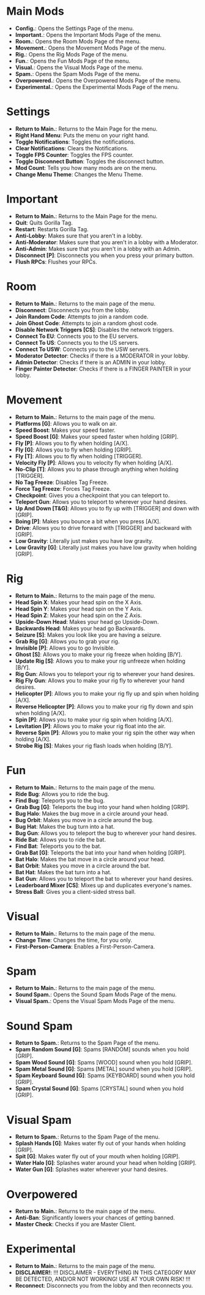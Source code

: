 # Main Mods
- **Config.**: Opens the Settings Page of the menu.
- **Important.**: Opens the Important Mods Page of the menu.
- **Room.**: Opens the Room Mods Page of the menu.
- **Movement.**: Opens the Movement Mods Page of the menu.
- **Rig.**: Opens the Rig Mods Page of the menu.
- **Fun.**: Opens the Fun Mods Page of the menu.
- **Visual.**: Opens the Visual Mods Page of the menu.
- **Spam.**: Opens the Spam Mods Page of the menu.
- **Overpowered.**: Opens the Overpowered Mods Page of the menu.
- **Experimental.**: Opens the Experimental Mods Page of the menu.

# Settings
- **Return to Main.**: Returns to the Main Page for the menu.
- **Right Hand Menu**: Puts the menu on your right hand.
- **Toggle Notifications**: Toggles the notifications.
- **Clear Notifications**: Clears the Notifications.
- **Toggle FPS Counter**: Toggles the FPS counter.
- **Toggle Disconnect Button**: Toggles the disconnect button.
- **Mod Count**: Tells you how many mods are on the menu.
- **Change Menu Theme**: Changes the Menu Theme.

# Important
- **Return to Main.**: Returns to the Main Page for the menu.
- **Quit**: Quits Gorilla Tag.
- **Restart**: Restarts Gorilla Tag.
- **Anti-Lobby**: Makes sure that you aren't in a lobby.
- **Anti-Moderator**: Makes sure that you aren't in a lobby with a Moderator.
- **Anti-Admin**: Makes sure that you aren't in a lobby with an Admin.
- **Disconnect [P]**: Disconnects you when you press your primary button.
- **Flush RPCs**: Flushes your RPCs.

# Room
- **Return to Main.**: Returns to the main page of the menu.
- **Disconnect**: Disconnects you from the lobby.
- **Join Random Code**: Attempts to join a random code.
- **Join Ghost Code**: Attempts to join a random ghost code.
- **Disable Network Triggers [CS]**: Disables the network triggers.
- **Connect To EU**: Connects you to the EU servers.
- **Connect To US**: Connects you to the US servers.
- **Connect To USW**: Connects you to the USW servers.
- **Moderator Detector**: Checks if there is a MODERATOR in your lobby.
- **Admin Detector**: Checks if there is an ADMIN in your lobby.
- **Finger Painter Detector**: Checks if there is a FINGER PAINTER in your lobby.

# Movement
- **Return to Main.**: Returns to the main page of the menu.
- **Platforms [G]**: Allows you to walk on air.
- **Speed Boost**: Makes your speed faster.
- **Speed Boost [G]**: Makes your speed faster when holding [GRIP].
- **Fly [P]**: Allows you to fly when holding [A/X].
- **Fly [G]**: Allows you to fly when holding [GRIP].
- **Fly [T]**: Allows you to fly when holding [TRIGGER].
- **Velocity Fly [P]**: Allows you to velocity fly when holding [A/X].
- **No-Clip [T]**: Allows you to phase through anything when holding [TRIGGER].
- **No Tag Freeze**: Disables Tag Freeze.
- **Force Tag Freeze**: Forces Tag Freeze.
- **Checkpoint**: Gives you a checkpoint that you can teleport to.
- **Teleport Gun**: Allows you to teleport to wherever your hand desires.
- **Up And Down [T&G]**: Allows you to fly up with [TRIGGER] and down with [GRIP].
- **Boing [P]**: Makes you bounce a bit when you press [A/X].
- **Drive**: Allows you to drive forward with [TRIGGER] and backward with [GRIP].
- **Low Gravity**: Literally just makes you have low gravity.
- **Low Gravity [G]**: Literally just makes you have low gravity when holding [GRIP].

# Rig
- **Return to Main.**: Returns to the main page of the menu.
- **Head Spin X**: Makes your head spin on the X Axis.
- **Head Spin Y**: Makes your head spin on the Y Axis.
- **Head Spin Z**: Makes your head spin on the Z Axis.
- **Upside-Down Head**: Makes your head go Upside-Down.
- **Backwards Head**: Makes your head go Backwards.
- **Seizure [S]**: Makes you look like you are having a seizure.
- **Grab Rig [G]**: Allows you to grab your rig.
- **Invisible [P]**: Allows you to go Invisible.
- **Ghost [S]**: Allows you to make your rig freeze when holding [B/Y].
- **Update Rig [S]**: Allows you to make your rig unfreeze when holding [B/Y].
- **Rig Gun**: Allows you to teleport your rig to wherever your hand desires.
- **Rig Fly Gun**: Allows you to make your rig fly to wherever your hand desires.
- **Helicopter [P]**: Allows you to make your rig fly up and spin when holding [A/X].
- **Reverse Helicopter [P]**: Allows you to make your rig fly down and spin when holding [A/X].
- **Spin [P]**: Allows you to make your rig spin when holding [A/X].
- **Levitation [P]**: Allows you to make your rig float into the air.
- **Reverse Spin [P]**: Allows you to make your rig spin the other way when holding [A/X].
- **Strobe Rig [S]**: Makes your rig flash loads when holding [B/Y].

# Fun
- **Return to Main.**: Returns to the main page of the menu.
- **Ride Bug**: Allows you to ride the bug.
- **Find Bug**: Teleports you to the bug.
- **Grab Bug [G]**: Teleports the bug into your hand when holding [GRIP].
- **Bug Halo**: Makes the bug move in a circle around your head.
- **Bug Orbit**: Makes you move in a circle around the bug.
- **Bug Hat**: Makes the bug turn into a hat.
- **Bug Gun**: Allows you to teleport the bug to wherever your hand desires.
- **Ride Bat**: Allows you to ride the bat.
- **Find Bat**: Teleports you to the bat.
- **Grab Bat [G]**: Teleports the bat into your hand when holding [GRIP].
- **Bat Halo**: Makes the bat move in a circle around your head.
- **Bat Orbit**: Makes you move in a circle around the bat.
- **Bat Hat**: Makes the bat turn into a hat.
- **Bat Gun**: Allows you to teleport the bat to wherever your hand desires.
- **Leaderboard Mixer [CS]**: Mixes up and duplicates everyone's names.
- **Stress Ball**: Gives you a client-sided stress ball.

# Visual
- **Return to Main.**: Returns to the main page of the menu.
- **Change Time**: Changes the time, for you only.
- **First-Person-Camera**: Enables a First-Person-Camera.

# Spam
- **Return to Main.**: Returns to the main page of the menu.
- **Sound Spam.**: Opens the Sound Spam Mods Page of the menu.
- **Visual Spam.**: Opens the Visual Spam Mods Page of the menu.

# Sound Spam
- **Return to Spam.**: Returns to the Spam Page of the menu.
- **Spam Random Sound [G]**: Spams [RANDOM] sounds when you hold [GRIP].
- **Spam Wood Sound [G]**: Spams [WOOD] sound when you hold [GRIP].
- **Spam Metal Sound [G]**: Spams [METAL] sound when you hold [GRIP].
- **Spam Keyboard Sound [G]**: Spams [KEYBOARD] sound when you hold [GRIP].
- **Spam Crystal Sound [G]**: Spams [CRYSTAL] sound when you hold [GRIP].

# Visual Spam
- **Return to Spam.**: Returns to the Spam Page of the menu.
- **Splash Hands [G]**: Makes water fly out of your hands when holding [GRIP].
- **Spit [G]**: Makes water fly out of your mouth when holding [GRIP].
- **Water Halo [G]**: Splashes water around your head when holding [GRIP].
- **Water Gun [G]**: Splashes water wherever your hand desires.

# Overpowered
- **Return to Main.**: Returns to the main page of the menu.
- **Anti-Ban**: Significantly lowers your chances of getting banned.
- **Master Check**: Checks if you are Master Client.

# Experimental
- **Return to Main.**: Returns to the main page of the menu.
- **DISCLAIMER!**: !!! DISCLAIMER - EVERYTHING IN THIS CATEGORY MAY BE DETECTED, AND/OR NOT WORKING! USE AT YOUR OWN RISK! !!!
- **Reconnect**: Disconnects you from the lobby and then reconnects you.
